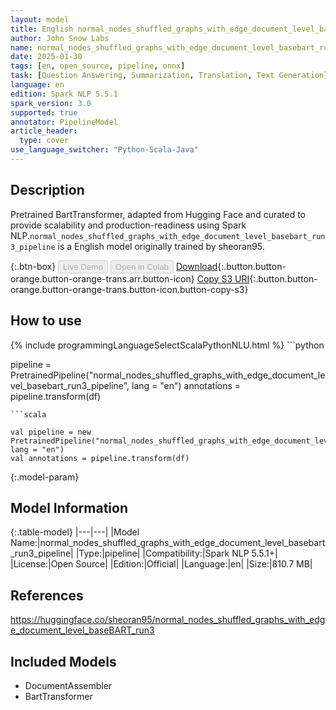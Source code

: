 ```yaml
---
layout: model
title: English normal_nodes_shuffled_graphs_with_edge_document_level_basebart_run3_pipeline pipeline BartTransformer from sheoran95
author: John Snow Labs
name: normal_nodes_shuffled_graphs_with_edge_document_level_basebart_run3_pipeline
date: 2025-01-30
tags: [en, open_source, pipeline, onnx]
task: [Question Answering, Summarization, Translation, Text Generation]
language: en
edition: Spark NLP 5.5.1
spark_version: 3.0
supported: true
annotator: PipelineModel
article_header:
  type: cover
use_language_switcher: "Python-Scala-Java"
---
```


## Description

Pretrained BartTransformer, adapted from Hugging Face and curated to provide scalability and production-readiness using Spark NLP.`normal_nodes_shuffled_graphs_with_edge_document_level_basebart_run3_pipeline` is a English model originally trained by sheoran95.

{:.btn-box}
<button class="button button-orange" disabled>Live Demo</button>
<button class="button button-orange" disabled>Open in Colab</button>
[Download](https://s3.amazonaws.com/auxdata.johnsnowlabs.com/public/models/normal_nodes_shuffled_graphs_with_edge_document_level_basebart_run3_pipeline_en_5.5.1_3.0_1738255658869.zip){:.button.button-orange.button-orange-trans.arr.button-icon}
[Copy S3 URI](s3://auxdata.johnsnowlabs.com/public/models/normal_nodes_shuffled_graphs_with_edge_document_level_basebart_run3_pipeline_en_5.5.1_3.0_1738255658869.zip){:.button.button-orange.button-orange-trans.button-icon.button-copy-s3}

## How to use



<div class="tabs-box" markdown="1">
{% include programmingLanguageSelectScalaPythonNLU.html %}
```python

pipeline = PretrainedPipeline("normal_nodes_shuffled_graphs_with_edge_document_level_basebart_run3_pipeline", lang = "en")
annotations =  pipeline.transform(df)   

```
```scala

val pipeline = new PretrainedPipeline("normal_nodes_shuffled_graphs_with_edge_document_level_basebart_run3_pipeline", lang = "en")
val annotations = pipeline.transform(df)

```
</div>

{:.model-param}
## Model Information

{:.table-model}
|---|---|
|Model Name:|normal_nodes_shuffled_graphs_with_edge_document_level_basebart_run3_pipeline|
|Type:|pipeline|
|Compatibility:|Spark NLP 5.5.1+|
|License:|Open Source|
|Edition:|Official|
|Language:|en|
|Size:|810.7 MB|

## References

https://huggingface.co/sheoran95/normal_nodes_shuffled_graphs_with_edge_document_level_baseBART_run3

## Included Models

- DocumentAssembler
- BartTransformer